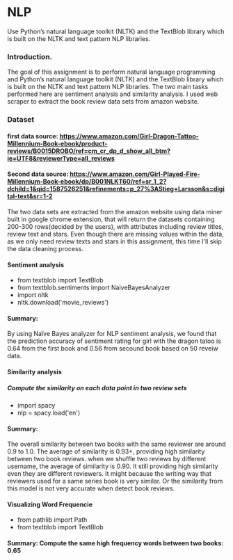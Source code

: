 # NLP
Use Python’s natural language toolkit (NLTK) and the TextBlob library which is built on the NLTK and text pattern NLP libraries.

### Introduction.
The goal of this assignment is to perform natural language programming and Python’s natural language toolkit (NLTK) and the TextBlob library which is built on the NLTK and text pattern NLP libraries. The two main tasks performed here are sentiment analysis and similarity analysis. I used web scraper to extract the book review data sets from amazon website.

### Dataset
#### first data source: https://www.amazon.com/Girl-Dragon-Tattoo-Millennium-Book-ebook/product-reviews/B0015DROBO/ref=cm_cr_dp_d_show_all_btm?ie=UTF8&reviewerType=all_reviews

#### Second data source: https://www.amazon.com/Girl-Played-Fire-Millennium-Book-ebook/dp/B001NLKT60/ref=sr_1_2?dchild=1&qid=1587526251&refinements=p_27%3AStieg+Larsson&s=digital-text&sr=1-2

The two data sets are extracted from the amazon website using data miner built in google chrome extension, that will return the datasets containing 200-300 rows(decided by the users), with attributes including review titles, review text and stars. Even though there are missing values within the data, as we only need review texts and stars in this assignment, this time I'll skip the data cleaning process.

#### Sentiment analysis
- from textblob import TextBlob
- from textblob.sentiments import NaiveBayesAnalyzer
- import nltk
- nltk.download('movie_reviews')

#### Summary: 
By using Naïve Bayes analyzer for NLP sentiment analysis, we found that the prediction accuracy of sentiment rating for girl with the dragon tatoo is 0.64 from the first book and 0.56 from secound book based on 50 reveiw data.

#### Similarity analysis
##### Compute the similarity on each data point in two review sets
- import spacy
- nlp = spacy.load('en')  

#### Summary: 
The overall similarity between two books with the same reviewer are around 0.9 to 1.0. The average of similarity is 0.93+, providing high similarity between two book reviews. when we shuffle two reviews by different username, the average of similarity is 0.90. It still providing high similarity even they are different reviewers. It might because the writing way that reviewers used for a same series book is very similar. Or the similarity from this model is not very accurate when detect book reviews.

#### Visualizing Word Frequencie
- from pathlib import Path
- from textblob import TextBlob

#### Summary: Compute the same high frequency words between two books: 0.65
